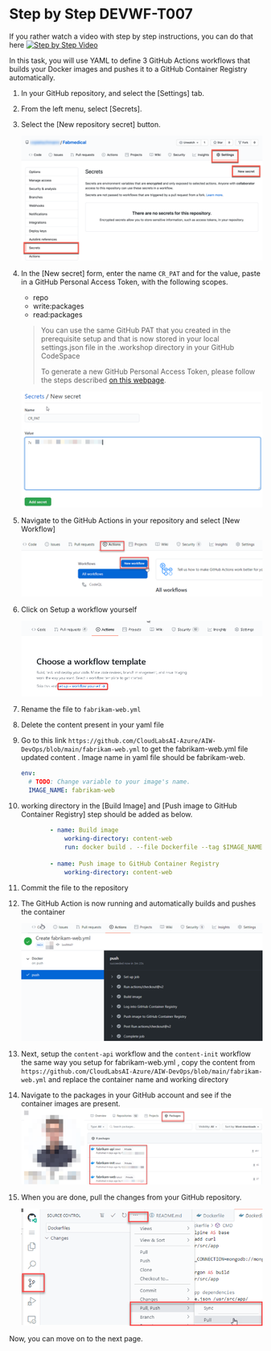 # Step by Step DEVWF-T007

If you rather watch a video with step by step instructions, you can do that here
[![Step by Step Video](https://img.youtube.com/vi/2FgK5SNVFCA/0.jpg)](https://www.youtube.com/watch?v=2FgK5SNVFCA)

In this task, you will use YAML to define 3 GitHub Actions workflows that builds your Docker images and pushes it to a GitHub Container Registry automatically.

1. In your GitHub repository, and select the [Settings] tab.

2. From the left menu, select [Secrets].

3. Select the [New repository secret] button.

    ![Settings link, Secrets link, and New secret button are highlighted.](https://raw.githubusercontent.com/CloudLabsAI-Azure/AIW-DevOps/main/Assets/2020-08-24-21-45-42.png)

4. In the [New secret] form, enter the name `CR_PAT` and for the value, paste in a GitHub Personal Access Token, with the following scopes.

    * repo
    * write:packages
    * read:packages

    > You can use the same GitHub PAT that you created in the prerequisite setup and that is now stored in your local settings.json file in the .workshop directory in your GitHub CodeSpace
    >
    > To generate a new GitHub Personal Access Token, please follow the steps described [on this webpage](https://docs.github.com/en/free-pro-team@latest/github/authenticating-to-github/creating-a-personal-access-token).

    ![A screen that show how to add a new secret](https://raw.githubusercontent.com/CloudLabsAI-Azure/AIW-DevOps/main/Assets/newsecret.png)

5. Navigate to the GitHub Actions in your repository and select [New Workflow]

    ![A screen that shows how to start a new Workflow for GitHub Actions](https://raw.githubusercontent.com/CloudLabsAI-Azure/AIW-DevOps/main/Assets/newworkflow.png)

6. Click on Setup a workflow yourself

    ![A screenshot of the GitHub Action for Publishing Docker Files](https://raw.githubusercontent.com/CloudLabsAI-Azure/AIW-DevOps/main/Assets/worksflow.png)

7. Rename the file to `fabrikam-web.yml`
8. Delete the content present in your yaml file
9. Go to this link ```https://github.com/CloudLabsAI-Azure/AIW-DevOps/blob/main/fabrikam-web.yml``` to get the fabrikam-web.yml file updated content . Image name in yaml file should be fabrikam-web.

    ```YAML
    env:
      # TODO: Change variable to your image's name.
      IMAGE_NAME: fabrikam-web
    ```

9.  working directory in the [Build Image] and [Push image to GitHub Container Registry] step should be added as below.

    ```YAML
            - name: Build image
                working-directory: content-web
                run: docker build . --file Dockerfile --tag $IMAGE_NAME

            - name: Push image to GitHub Container Registry
                working-directory: content-web
    ```



11. Commit the file to the repository
12. The GitHub Action is now running and automatically builds and pushes the container

    ![Screen that shows that the GitHub action build succeeded](https://raw.githubusercontent.com/CloudLabsAI-Azure/AIW-DevOps/main/Assets/buildsucceed.png)

13. Next, setup the `content-api` workflow and the `content-init` workflow the same way you setup for fabrikam-web.yml , copy the content from ```https://github.com/CloudLabsAI-Azure/AIW-DevOps/blob/main/fabrikam-web.yml``` and replace the container name and working directory

14. Navigate to the packages in your GitHub account and see if the container images are present.
    ![Overview of all packages of a GitHub account](https://raw.githubusercontent.com/CloudLabsAI-Azure/AIW-DevOps/main/Assets/packages.png)

15. When you are done, pull the changes from your GitHub repository.

    ![](https://raw.githubusercontent.com/CloudLabsAI-Azure/AIW-DevOps/main/Assets/2020-10-05-12-10-11.png)
    
 Now, you can move on to the next page.
